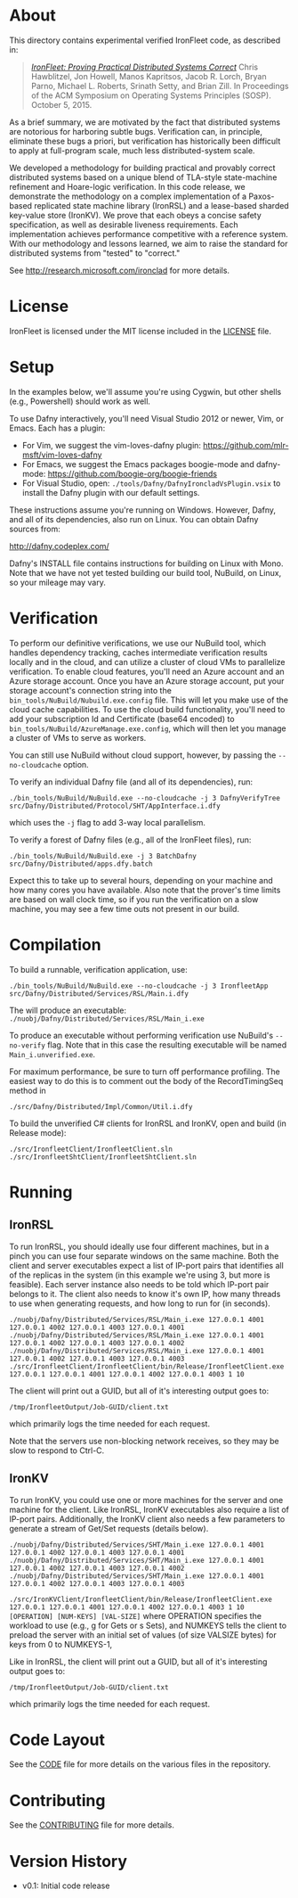 # About

This directory contains experimental verified IronFleet code,
as described in:

>  [_IronFleet: Proving Practical Distributed Systems Correct_](http://research.microsoft.com/apps/pubs/default.aspx?id=255833)
>  Chris Hawblitzel, Jon Howell, Manos Kapritsos, Jacob R. Lorch, 
>  Bryan Parno, Michael L. Roberts, Srinath Setty, and Brian Zill.
>  In Proceedings of the ACM Symposium on Operating Systems Principles (SOSP).
>  October 5, 2015.

As a brief summary, we are motivated by the fact that distributed systems are notorious
for harboring subtle bugs.  Verification can, in principle, eliminate these bugs a priori,
but verification has historically been difficult to apply at full-program scale, much less
distributed-system scale.

We developed a methodology for building practical and provably correct distributed systems
based on a unique blend of TLA-style state-machine refinement and Hoare-logic
verification.  In this code release, we demonstrate the methodology on a complex
implementation of a Paxos-based replicated state machine library (IronRSL) and a
lease-based sharded key-value store (IronKV).  We prove that each obeys a concise safety
specification, as well as desirable liveness requirements.  Each implementation achieves
performance competitive with a reference system.  With our methodology and lessons
learned, we aim to raise the standard for distributed systems from "tested" to "correct."

See http://research.microsoft.com/ironclad for more details.

# License

IronFleet is licensed under the MIT license included in the [LICENSE](./blob/master/LICENSE) file.

# Setup

In the examples below, we'll assume you're using Cygwin, but other shells (e.g.,
Powershell) should work as well.  

To use Dafny interactively, you'll need Visual Studio 2012 or newer, Vim, or Emacs.
Each has a plugin:
  - For Vim, we suggest the vim-loves-dafny plugin:
      https://github.com/mlr-msft/vim-loves-dafny
  - For Emacs, we suggest the Emacs packages boogie-mode and dafny-mode:
      https://github.com/boogie-org/boogie-friends
  - For Visual Studio, open:
      `./tools/Dafny/DafnyIroncladVsPlugin.vsix`
    to install the Dafny plugin with our default settings.
    
These instructions assume you're running on Windows.  However, Dafny, and all of its
dependencies, also run on Linux.  You can obtain Dafny sources from:

  http://dafny.codeplex.com/

Dafny's INSTALL file contains instructions for building on Linux with Mono.  Note that we have
not yet tested building our build tool, NuBuild, on Linux, so your mileage may vary.

# Verification

To perform our definitive verifications, we use our NuBuild tool, which handles dependency
tracking, caches intermediate verification results locally and in the cloud, and can
utilize a cluster of cloud VMs to parallelize verification.  To enable cloud features,
you'll need an Azure account and an Azure storage account.  Once you have an Azure storage
account, put your storage account's connection string into the
`bin_tools/NuBuild/Nubuild.exe.config` file.  This will let you make use of the cloud
cache capabilities.  To use the cloud build functionality, you'll need to add your
subscription Id and Certificate (base64 encoded) to
`bin_tools/NuBuild/AzureManage.exe.config`, which will then let you manage a cluster of
VMs to serve as workers.

You can still use NuBuild without cloud support, however, by passing the `--no-cloudcache` option.

To verify an individual Dafny file (and all of its dependencies), run:

  `./bin_tools/NuBuild/NuBuild.exe --no-cloudcache -j 3 DafnyVerifyTree src/Dafny/Distributed/Protocol/SHT/AppInterface.i.dfy`

which uses the `-j` flag to add 3-way local parallelism.

To verify a forest of Dafny files (e.g., all of the IronFleet files), run:

  `./bin_tools/NuBuild/NuBuild.exe -j 3 BatchDafny src/Dafny/Distributed/apps.dfy.batch`

Expect this to take up to several hours, depending on your machine and how many cores you
have available.  Also note that the prover's time limits are based on wall clock time, so
if you run the verification on a slow machine, you may see a few time outs not present in
our build.

# Compilation

To build a runnable, verification application, use:

  `./bin_tools/NuBuild/NuBuild.exe --no-cloudcache -j 3 IronfleetApp src/Dafny/Distributed/Services/RSL/Main.i.dfy`

The will produce an executable:
  `./nuobj/Dafny/Distributed/Services/RSL/Main_i.exe`

To produce an executable without performing verification use NuBuild's `--no-verify` flag.
Note that in this case the resulting executable will be named `Main_i.unverified.exe`.

For maximum performance, be sure to turn off performance profiling.  The easiest way
to do this is to comment out the body of the RecordTimingSeq method in  

  `./src/Dafny/Distributed/Impl/Common/Util.i.dfy`

To build the unverified C# clients for IronRSL and IronKV, open and build (in Release mode):

  `./src/IronfleetClient/IronfleetClient.sln`
  `./src/IronfleetShtClient/IronfleetShtClient.sln`

# Running

## IronRSL

To run IronRSL, you should ideally use four different machines, but in a pinch you can use
four separate windows on the same machine. Both the client and server executables expect a
list of IP-port pairs that identifies all of the replicas in the system (in this example
we're using 3, but more is feasible).  Each server instance also needs to be told which
IP-port pair belongs to it.  The client also needs to know it's own IP, how many threads
to use when generating requests, and how long to run for (in seconds).

`./nuobj/Dafny/Distributed/Services/RSL/Main_i.exe 127.0.0.1 4001 127.0.0.1 4002 127.0.0.1 4003 127.0.0.1 4001`
`./nuobj/Dafny/Distributed/Services/RSL/Main_i.exe 127.0.0.1 4001 127.0.0.1 4002 127.0.0.1 4003 127.0.0.1 4002`
`./nuobj/Dafny/Distributed/Services/RSL/Main_i.exe 127.0.0.1 4001 127.0.0.1 4002 127.0.0.1 4003 127.0.0.1 4003`
`./src/IronfleetClient/IronfleetClient/bin/Release/IronfleetClient.exe 127.0.0.1 127.0.0.1 4001 127.0.0.1 4002 127.0.0.1 4003 1 10`

The client will print out a GUID, but all of it's interesting output goes to:

  `/tmp/IronfleetOutput/Job-GUID/client.txt`

which primarily logs the time needed for each request.

Note that the servers use non-blocking network receives, so they may be slow to respond to Ctrl-C.

## IronKV

To run IronKV, you could use one or more machines for the server and
one machine for the client. Like IronRSL, IronKV executables also
require a list of IP-port pairs. Additionally, the IronKV client also
needs a few parameters to generate a stream of Get/Set requests
(details below).

`./nuobj/Dafny/Distributed/Services/SHT/Main_i.exe 127.0.0.1 4001 127.0.0.1 4002 127.0.0.1 4003 127.0.0.1 4001`
`./nuobj/Dafny/Distributed/Services/SHT/Main_i.exe 127.0.0.1 4001 127.0.0.1 4002 127.0.0.1 4003 127.0.0.1 4002`
`./nuobj/Dafny/Distributed/Services/SHT/Main_i.exe 127.0.0.1 4001 127.0.0.1 4002 127.0.0.1 4003 127.0.0.1 4003`

`./src/IronKVClient/IronfleetClient/bin/Release/IronfleetClient.exe 127.0.0.1 127.0.0.1 4001 127.0.0.1 4002 127.0.0.1 4003 1 10 [OPERATION] [NUM-KEYS] [VAL-SIZE]`
where OPERATION specifies the workload to use (e.g., g for Gets or s
Sets), and NUMKEYS tells the client to preload the server with an
initial set of values (of size VALSIZE bytes) for keys from 0 to
NUMKEYS-1,

Like in IronRSL, the client will print out a GUID, but all of it's
interesting output goes to:

  `/tmp/IronfleetOutput/Job-GUID/client.txt`

which primarily logs the time needed for each request.


# Code Layout

See the [CODE](./blob/master/CODE.md) file for more details on the various files in the repository.

# Contributing

See the [CONTRIBUTING](./blob/master/CONTRIBUTING.md) file for more details.

# Version History
- v0.1:   Initial code release
